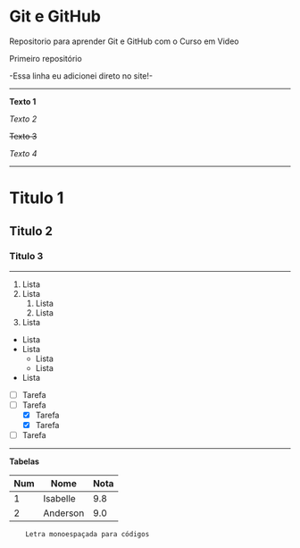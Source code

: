# Git e GitHub
 Repositorio para aprender Git e GitHub com o Curso em Video
 
 Primeiro repositório
 
 -Essa linha eu adicionei direto no site!-

 ---

**Texto 1**

*Texto 2*

~~Texto 3~~

*_Texto 4_*

***

# Titulo 1

## Titulo 2

### Titulo 3

---

1. Lista 
1. Lista 
   1. Lista 
   1. Lista 
1. Lista

* Lista 
* Lista
   * Lista
   * Lista
* Lista

- [ ] Tarefa
- [ ] Tarefa
   - [x] Tarefa
   - [x] Tarefa
- [ ] Tarefa

***

**Tabelas**

Num | Nome | Nota
---|---|---
1 | Isabelle | 9.8
2 | Anderson | 9.0

```
    Letra monoespaçada para códigos
```

